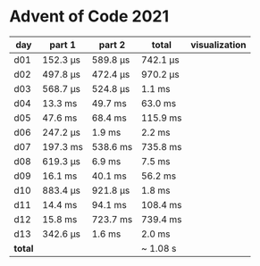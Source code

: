 # Advent of Code 2021

| day  | part 1    | part 2   | total    | visualization |
|------|-----------|----------|----------|---------------|
|  d01 |  152.3 µs | 589.8 µs | 742.1 µs |               |
|  d02 |  497.8 µs | 472.4 µs | 970.2 µs |               |
|  d03 |  568.7 µs | 524.8 µs | 1.1 ms   |               |
|  d04 |  13.3 ms  | 49.7 ms  | 63.0 ms  |               |
|  d05 |  47.6 ms  | 68.4 ms  | 115.9 ms |               |
|  d06 |  247.2 µs | 1.9 ms   | 2.2 ms   |               |
|  d07 |  197.3 ms | 538.6 ms | 735.8 ms |               |
|  d08 |  619.3 µs | 6.9 ms   | 7.5 ms   |               |
|  d09 |  16.1 ms  | 40.1 ms  | 56.2 ms  |               |
|  d10 |  883.4 µs | 921.8 µs | 1.8 ms   |               |
|  d11 |  14.4 ms  | 94.1 ms  | 108.4 ms |               |
|  d12 |  15.8 ms  | 723.7 ms | 739.4 ms |               |
|  d13 |  342.6 µs | 1.6 ms   | 2.0 ms   |               |
| **total** |      |          | ~ 1.08 s |               |               |
